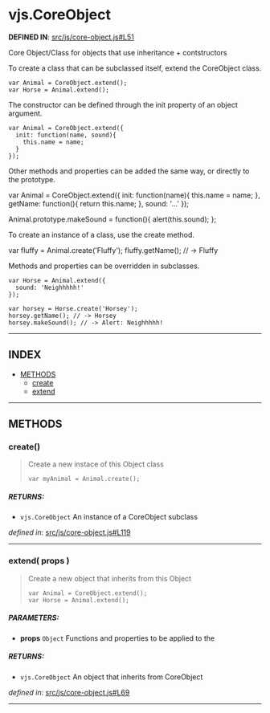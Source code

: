 <!-- GENERATED FROM SOURCE -->

# vjs.CoreObject

__DEFINED IN__: [src/js/core-object.js#L51](https://github.com/videojs/video.js/blob/master/src/js/core-object.js#L51)  

Core Object/Class for objects that use inheritance + contstructors

To create a class that can be subclassed itself, extend the CoreObject class.

    var Animal = CoreObject.extend();
    var Horse = Animal.extend();

The constructor can be defined through the init property of an object argument.

    var Animal = CoreObject.extend({
      init: function(name, sound){
        this.name = name;
      }
    });

Other methods and properties can be added the same way, or directly to the
prototype.

   var Animal = CoreObject.extend({
      init: function(name){
        this.name = name;
      },
      getName: function(){
        return this.name;
      },
      sound: '...'
   });

   Animal.prototype.makeSound = function(){
     alert(this.sound);
   };

To create an instance of a class, use the create method.

   var fluffy = Animal.create('Fluffy');
   fluffy.getName(); // -> Fluffy

Methods and properties can be overridden in subclasses.

    var Horse = Animal.extend({
      sound: 'Neighhhhh!'
    });

    var horsey = Horse.create('Horsey');
    horsey.getName(); // -> Horsey
    horsey.makeSound(); // -> Alert: Neighhhhh!

---

## INDEX

- [METHODS](#methods)
  - [create](#create)
  - [extend](#extend-props-)

---

## METHODS

### create()
> Create a new instace of this Object class
> 
>     var myAnimal = Animal.create();

##### RETURNS: 
* `vjs.CoreObject` An instance of a CoreObject subclass

_defined in_: [src/js/core-object.js#L119](https://github.com/videojs/video.js/blob/master/src/js/core-object.js#L119)

---

### extend( props )
> Create a new object that inherits from this Object
> 
>     var Animal = CoreObject.extend();
>     var Horse = Animal.extend();

##### PARAMETERS: 
* __props__ `Object` Functions and properties to be applied to the

##### RETURNS: 
* `vjs.CoreObject` An object that inherits from CoreObject

_defined in_: [src/js/core-object.js#L69](https://github.com/videojs/video.js/blob/master/src/js/core-object.js#L69)

---

